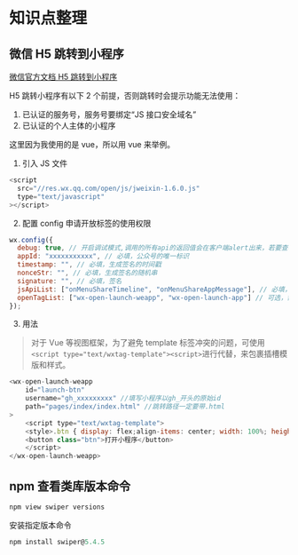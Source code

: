 # 知识点整理

## 微信 H5 跳转到小程序

[微信官方文档 H5 跳转到小程序](https://developers.weixin.qq.com/doc/offiaccount/OA_Web_Apps/Wechat_Open_Tag.html)

H5 跳转小程序有以下 2 个前提，否则跳转时会提示功能无法使用：

1. 已认证的服务号，服务号要绑定“JS 接口安全域名”
2. 已认证的个人主体的小程序

这里因为我使用的是 vue，所以用 vue 来举例。

1. 引入 JS 文件

```javascript
<script
  src="//res.wx.qq.com/open/js/jweixin-1.6.0.js"
  type="text/javascript"
></script>
```

2. 配置 config 申请开放标签的使用权限

```javascript
wx.config({
  debug: true, // 开启调试模式,调用的所有api的返回值会在客户端alert出来，若要查看传入的参数，可以在pc端打开，参数信息会通过log打出，仅在pc端时才会打印
  appId: "xxxxxxxxxxx", // 必填，公众号的唯一标识
  timestamp: "", // 必填，生成签名的时间戳
  nonceStr: "", // 必填，生成签名的随机串
  signature: "", // 必填，签名
  jsApiList: ["onMenuShareTimeline", "onMenuShareAppMessage"], // 必填，需要使用的JS接口列表，注意这里传空数组也不行，会报错参数为空，jsApiList集合长度至少为1
  openTagList: ["wx-open-launch-weapp", "wx-open-launch-app"] // 可选，需要使用的开放标签列表，例如['wx-open-launch-app']
});
```

3. 用法

> 对于 Vue 等视图框架，为了避免 template 标签冲突的问题，可使用`<script type="text/wxtag-template"><script>`进行代替，来包裹插槽模版和样式。

```javascript
<wx-open-launch-weapp
    id="launch-btn"
    username="gh_xxxxxxxxx" //填写小程序以gh_开头的原始id
    path="pages/index/index.html" //跳转路径一定要带.html
>
    <script type="text/wxtag-template">
    <style>.btn { display: flex;align-items: center; width: 100%; height: 100px; margin-top: 20%; color: #FFFFFF;  background-color: #007AFF; }</style>
    <button class="btn">打开小程序</button>
    </script>
</wx-open-launch-weapp>
```

## npm 查看类库版本命令

```javascript
npm view swiper versions
```

安装指定版本命令

```javascript
npm install swiper@5.4.5
```
